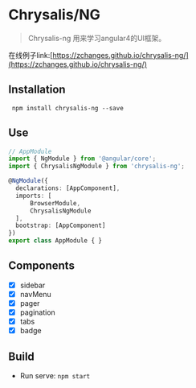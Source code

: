 # Chrysalis/NG

> Chrysalis-ng 用来学习angular4的UI框架。

在线例子link:[https://zchanges.github.io/chrysalis-ng/](https://zchanges.github.io/chrysalis-ng/)

## Installation
```node
 npm install chrysalis-ng --save
```

## Use
```typescript
// AppModule
import { NgModule } from '@angular/core';
import { ChrysalisNgModule } from 'chrysalis-ng';

@NgModule({
  declarations: [AppComponent],
  imports: [ 
      BrowserModule, 
      ChrysalisNgModule
  ],
  bootstrap: [AppComponent]
})
export class AppModule { }
```

## Components

- [x] sidebar
- [x] navMenu
- [x] pager
- [x] pagination
- [x] tabs
- [x] badge

## Build
* Run serve: `npm start`